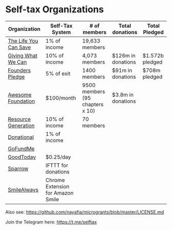 # Self-tax Organizations

|Organization|Self-Tax System|# of members|Total donations|Total Pledged|
|---|---|---|---|---|
| [The Life You Can Save](https://www.thelifeyoucansave.org/take-the-pledge) | 1% of income | 19,633 members |
| [Giving What We Can](https://www.givingwhatwecan.org/pledge/) | 10% of income | 4,073 members | $126m in donations | $1.572b pledged |
| [Founders Pledge](https://founderspledge.com/) | 5% of exit | 1400 members | $91m in donations | $708m pledged |
| [Awesome Foundation](https://www.awesomefoundation.org/) | $100/month | 9500 members (95 chapters x 10) | $3.8m in donations|
| [Resource Generation](https://resourcegeneration.org/giving-guidelines/) | 10% of income | 70 members |
| [Donational](https://donational.org/) | 1% of income |
| [GoFundMe](https://www.gofundme.com/) |
| [GoodToday](https://www.goodtoday.org/) | $0.25/day
| [Sparrow](https://www.sparrowgiving.com/) | IFTTT for donations
| [SmileAlways](https://chrome.google.com/webstore/detail/smile-always/jgpmhnmjbhgkhpbgelalfpplebgfjmbf?hl=en) | Chrome Extension for Amazon Smile

Also see: https://github.com/nayafia/microgrants/blob/master/LICENSE.md

Join the Telegram here: https://t.me/selftax
